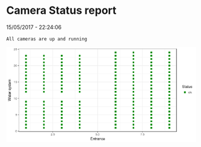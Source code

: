 Camera Status report
================
15/05/2017 - 22:24:06

    All cameras are up and running

![](camreport_files/figure-markdown_github/unnamed-chunk-2-1.png)
